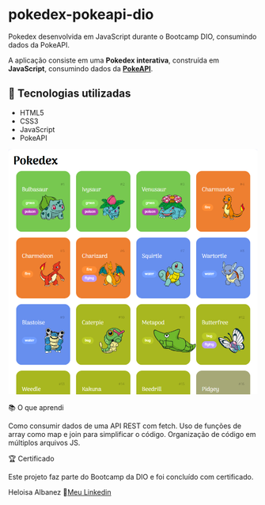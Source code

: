 # pokedex-pokeapi-dio
Pokedex desenvolvida em JavaScript durante o Bootcamp DIO, consumindo dados da PokeAPI.

A aplicação consiste em uma **Pokedex interativa**, construída em **JavaScript**, consumindo dados da **[PokeAPI](https://pokeapi.co/)**.

## 🚀 Tecnologias utilizadas
- HTML5  
- CSS3  
- JavaScript
- PokeAPI

![Demonstração do projeto](https://github.com/Albanezhelo/pokedex-pokeapi-dio/blob/main/demo.png?raw=true)

📚 O que aprendi

Como consumir dados de uma API REST com fetch.
Uso de funções de array como map e join para simplificar o código.
Organização de código em múltiplos arquivos JS.

🏆 Certificado

Este projeto faz parte do Bootcamp da DIO e foi concluído com certificado.



Heloisa Albanez
🔗[Meu Linkedin](https://www.linkedin.com/in/heloisaalbanezpaciencia/)
